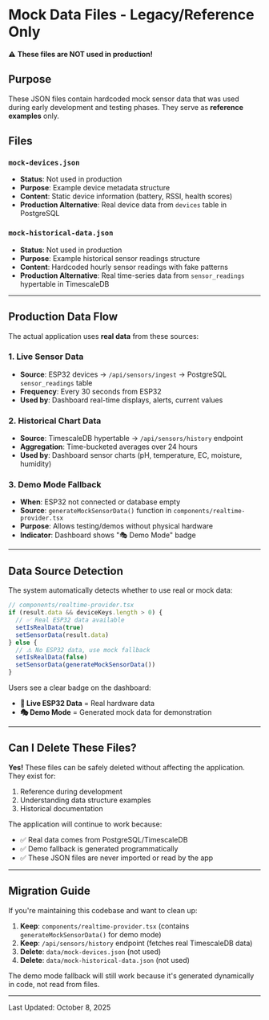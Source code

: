 # Mock Data Files - Legacy/Reference Only

⚠️ **These files are NOT used in production!**

## Purpose

These JSON files contain hardcoded mock sensor data that was used during early development and testing phases. They serve as **reference examples** only.

## Files

### `mock-devices.json`
- **Status**: Not used in production
- **Purpose**: Example device metadata structure
- **Content**: Static device information (battery, RSSI, health scores)
- **Production Alternative**: Real device data from `devices` table in PostgreSQL

### `mock-historical-data.json`
- **Status**: Not used in production
- **Purpose**: Example historical sensor readings structure
- **Content**: Hardcoded hourly sensor readings with fake patterns
- **Production Alternative**: Real time-series data from `sensor_readings` hypertable in TimescaleDB

---

## Production Data Flow

The actual application uses **real data** from these sources:

### 1. **Live Sensor Data**
- **Source**: ESP32 devices → `/api/sensors/ingest` → PostgreSQL `sensor_readings` table
- **Frequency**: Every 30 seconds from ESP32
- **Used by**: Dashboard real-time displays, alerts, current values

### 2. **Historical Chart Data**
- **Source**: TimescaleDB hypertable → `/api/sensors/history` endpoint
- **Aggregation**: Time-bucketed averages over 24 hours
- **Used by**: Dashboard sensor charts (pH, temperature, EC, moisture, humidity)

### 3. **Demo Mode Fallback**
- **When**: ESP32 not connected or database empty
- **Source**: `generateMockSensorData()` function in `components/realtime-provider.tsx`
- **Purpose**: Allows testing/demos without physical hardware
- **Indicator**: Dashboard shows "🎭 Demo Mode" badge

---

## Data Source Detection

The system automatically detects whether to use real or mock data:

```typescript
// components/realtime-provider.tsx
if (result.data && deviceKeys.length > 0) {
  // ✅ Real ESP32 data available
  setIsRealData(true)
  setSensorData(result.data)
} else {
  // ⚠️ No ESP32 data, use mock fallback
  setIsRealData(false)
  setSensorData(generateMockSensorData())
}
```

Users see a clear badge on the dashboard:
- **📡 Live ESP32 Data** = Real hardware data
- **🎭 Demo Mode** = Generated mock data for demonstration

---

## Can I Delete These Files?

**Yes!** These files can be safely deleted without affecting the application. They exist for:
1. Reference during development
2. Understanding data structure examples
3. Historical documentation

The application will continue to work because:
- ✅ Real data comes from PostgreSQL/TimescaleDB
- ✅ Demo fallback is generated programmatically
- ✅ These JSON files are never imported or read by the app

---

## Migration Guide

If you're maintaining this codebase and want to clean up:

1. **Keep**: `components/realtime-provider.tsx` (contains `generateMockSensorData()` for demo mode)
2. **Keep**: `/api/sensors/history` endpoint (fetches real TimescaleDB data)
3. **Delete**: `data/mock-devices.json` (not used)
4. **Delete**: `data/mock-historical-data.json` (not used)

The demo mode fallback will still work because it's generated dynamically in code, not read from files.

---

Last Updated: October 8, 2025
